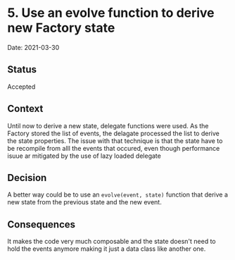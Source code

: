 # 5. Use an evolve function to derive new Factory state

Date: 2021-03-30

## Status

Accepted

## Context

Until now to derive a new state, delegate functions were used. As the Factory stored the list of events, the delagate processed the list to derive the state properties. The issue with
that technique is that the state have to be recompile from alll the events that occured, even though performance isuue ar mitigated by the use of lazy loaded delegate

## Decision

A better way could be to use an `evolve(event, state)` function that derive a new state from the previous state and the new event.


## Consequences

It makes the code very much composable and the state doesn't need to hold the events anymore making it just a data class like another one.

